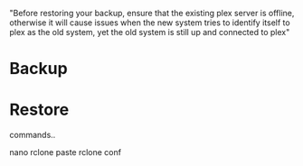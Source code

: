 "Before restoring your backup, ensure that the existing plex server is offline, otherwise it will cause issues when the new system tries to identify itself to plex as the old system, yet the old system is still up and connected to plex"

# Backup

# Restore

commands..


nano rclone
paste rclone conf